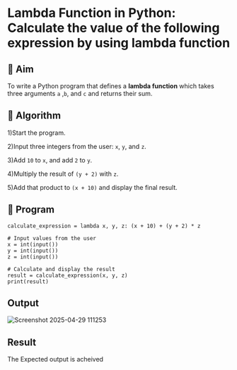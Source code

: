 # Lambda Function in Python: Calculate the value of the following expression by using lambda function

## 🎯 Aim
To write a Python program that defines a **lambda function** which takes three arguments `a` ,`b`, and `c` and returns their sum.

## 🧠 Algorithm
1)Start the program.

2)Input three integers from the user: `x`, `y`, and `z`.

3)Add `10` to `x`, and add `2` to `y`.

4)Multiply the result of `(y + 2)` with `z`.

5)Add that product to `(x + 10)` and display the final result.

## 🧾 Program
```
calculate_expression = lambda x, y, z: (x + 10) + (y + 2) * z

# Input values from the user
x = int(input())
y = int(input())
z = int(input())

# Calculate and display the result
result = calculate_expression(x, y, z)
print(result)
```



## Output
![Screenshot 2025-04-29 111253](https://github.com/user-attachments/assets/9fa3654e-d606-4028-bde4-84860f843e8e)


## Result
The Expected output is acheived
